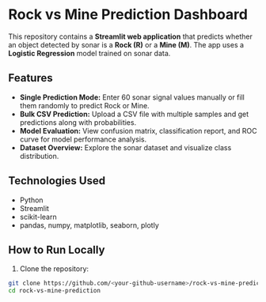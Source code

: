 # Rock vs Mine Prediction Dashboard

This repository contains a **Streamlit web application** that predicts whether an object detected by sonar is a **Rock (R)** or a **Mine (M)**. The app uses a **Logistic Regression** model trained on sonar data.

## Features

- **Single Prediction Mode:** Enter 60 sonar signal values manually or fill them randomly to predict Rock or Mine.
- **Bulk CSV Prediction:** Upload a CSV file with multiple samples and get predictions along with probabilities.
- **Model Evaluation:** View confusion matrix, classification report, and ROC curve for model performance analysis.
- **Dataset Overview:** Explore the sonar dataset and visualize class distribution.

## Technologies Used

- Python
- Streamlit
- scikit-learn
- pandas, numpy, matplotlib, seaborn, plotly

## How to Run Locally

1. Clone the repository:
```bash
git clone https://github.com/<your-github-username>/rock-vs-mine-prediction.git
cd rock-vs-mine-prediction
